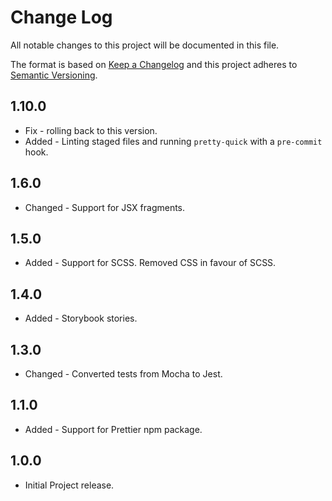 # Change Log

All notable changes to this project will be documented in this file.

The format is based on [Keep a Changelog](http://keepachangelog.com/)
and this project adheres to [Semantic Versioning](http://semver.org/).

## 1.10.0

- Fix - rolling back to this version.
- Added - Linting staged files and running `pretty-quick` with a `pre-commit` hook.

## 1.6.0

- Changed - Support for JSX fragments.

## 1.5.0

- Added - Support for SCSS. Removed CSS in favour of SCSS.

## 1.4.0

- Added - Storybook stories.

## 1.3.0

- Changed - Converted tests from Mocha to Jest.

## 1.1.0

- Added - Support for Prettier npm package.

## 1.0.0

- Initial Project release.